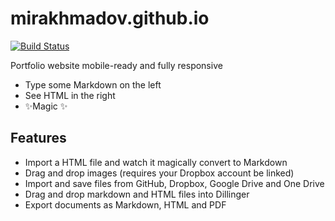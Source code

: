 # mirakhmadov.github.io

[![Build Status](https://travis-ci.org/joemccann/dillinger.svg?branch=master)](https://mirakhmadov.github.io)

Portfolio website mobile-ready and fully responsive

- Type some Markdown on the left
- See HTML in the right
- ✨Magic ✨

## Features

- Import a HTML file and watch it magically convert to Markdown
- Drag and drop images (requires your Dropbox account be linked)
- Import and save files from GitHub, Dropbox, Google Drive and One Drive
- Drag and drop markdown and HTML files into Dillinger
- Export documents as Markdown, HTML and PDF
